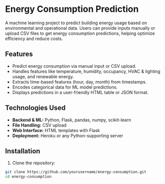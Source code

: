 # Energy Consumption Prediction

A machine learning project to predict building energy usage based on environmental and operational data. Users can provide inputs manually or upload CSV files to get energy consumption predictions, helping optimize efficiency and reduce costs.

## Features

- Predict energy consumption via manual input or CSV upload.
- Handles features like temperature, humidity, occupancy, HVAC & lighting usage, and renewable energy.
- Extracts time-based features (hour, day, month) from timestamps.
- Encodes categorical data for ML model predictions.
- Displays predictions in a user-friendly HTML table or JSON format.

## Technologies Used

- **Backend & ML:** Python, Flask, pandas, numpy, scikit-learn
- **File Handling:** CSV upload
- **Web Interface:** HTML templates with Flask
- **Deployment:** Heroku or any Python-supporting server

## Installation

1. Clone the repository:
```bash
git clone https://github.com/yourusername/energy-consumption.git
cd energy-consumption
